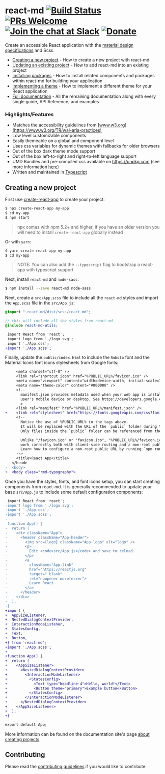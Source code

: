 # react-md [![Build Status](https://travis-ci.org/mlaursen/react-md.svg?branch=next)](https://travis-ci.org/mlaursen/react-md) [![PRs Welcome](https://img.shields.io/badge/PRs-welcome-green.svg)](https://github.com/mlaursen/react-md/pulls) [![Join the chat at Slack](https://react-md.herokuapp.com/badge.svg)](https://react-md.herokuapp.com) [![Donate](https://img.shields.io/badge/donate-paypal-blue.svg?style=flat-square)](https://paypal.me/mlaursen03)

Create an accessible React application with the
[material design specifications](https://material.io/design/) and Scss.

- [Creating a new project](#creating-a-new-project) - How to create a new
  project with react-md
- [Updating an existing project](https://react-md.dev/getting-started/updating-create-react-app) -
  How to add react-md into an existing project
- [Installing packages](https://react-md.dev/getting-started/installation) - How
  to install related components and packages within react-md for building your
  application
- [Implementing a theme](https://react-md.dev/customization/color-palette) - How
  to implement a different theme for your React application
- [Full documentation](https://react-md.dev) - All the remaining documentation
  along with every single guide, API Reference, and examples

### Highlights/Features

- Matches the accessibility guidelines from
  [www.w3.org](https://www.w3.org/TR/wai-aria-practices)
- Low level customizable components
- Easily themeable on a global and component level
- Uses css variables for dynamic themes with fallbacks for older browsers
- Out of the box dark theme mode support
- Out of the box left-to-right and right-to-left language support
- UMD Bundles and pre-compiled css available on https://unpkg.com (see more
  information
  [here](https://react-md.dev/getting-started/installation#using-umd-bundles))
- Written and maintained in [Typescript]

## Creating a new project

First use [create-react-app] to create your project:

```sh
$ npx create-react-app my-app
$ cd my-app
$ npm start
```

> npx comes with npm 5.2+ and higher, if you have an older version you will need
> to install `create-react-app` globally instead

Or with `yarn`:

```sh
$ yarn create react-app my-app
$ cd my-app
```

> NOTE: You can also add the `--typescript` flag to bootstrap a react-app with
> typescript support

Next, install `react-md` and `node-sass`:

```sh
$ npm install --save react-md node-sass
```

Next, create a `src/App.scss` file to include all the `react-md` styles and
import the `App.scss` file in the `src/App.js`:

```scss
@import "~react-md/dist/scss/react-md";

// this will include all the styles from react-md
@include react-md-utils;
```

```diff
 import React from 'react';
 import logo from './logo.svg';
 import './App.css';
+import './App.scss';
```

Finally, update the `public/index.html` to include the `Roboto` font and the
Material Icons font icons stylesheets from Google fonts:

```diff
     <meta charset="utf-8" />
     <link rel="shortcut icon" href="%PUBLIC_URL%/favicon.ico" />
     <meta name="viewport" content="width=device-width, initial-scale=1" />
     <meta name="theme-color" content="#000000" />
     <!--
       manifest.json provides metadata used when your web app is installed on a
       user's mobile device or desktop. See https://developers.google.com/web/fundamentals/web-app-manifest/
     -->
     <link rel="manifest" href="%PUBLIC_URL%/manifest.json" />
+    <link rel="stylesheet" href="https://fonts.googleapis.com/css?family=Roboto:300,400,500,700|Material+Icons">
     <!--
       Notice the use of %PUBLIC_URL% in the tags above.
       It will be replaced with the URL of the `public` folder during the build.
       Only files inside the `public` folder can be referenced from the HTML.

       Unlike "/favicon.ico" or "favicon.ico", "%PUBLIC_URL%/favicon.ico" will
       work correctly both with client-side routing and a non-root public URL.
       Learn how to configure a non-root public URL by running `npm run build`.
     -->
     <title>React App</title>
   </head>
-  <body>
+  <body class="rmd-typography">
```

Once you have the styles, fonts, and font icons setup, you can start creating
components from react-md. It is generally recommended to update your base
`src/App.js` to include some default configuration components:

```diff
 import React from 'react';
-import logo from './logo.svg';
-import './App.css';
-import './App.scss';
-
-function App() {
-  return (
-    <div className="App">
-      <header className="App-header">
-        <img src={logo} className="App-logo" alt="logo" />
-        <p>
-          Edit <code>src/App.js</code> and save to reload.
-        </p>
-        <a
-          className="App-link"
-          href="https://reactjs.org"
-          target="_blank"
-          rel="noopener noreferrer">
-          Learn React
-        </a>
-      </header>
-    </div>
-  );
-}
+import {
+  AppSizeListener,
+  NestedDialogContextProvider,
+  InteractionModeListener,
+  StatesConfig,
+  Text,
+  Button,
+} from 'react-md';
+import './App.scss';
+
+function App() {
+  return (
+    <AppSizeListener>
+      <NestedDialogContextProvider>
+        <InteractionModeListener>
+          <StatesConfig>
+            <Text type="headline-4">Hello, world!</Text>
+            <Button theme="primary">Example button</Button>
+          </StatesConfig>
+        </InteractionModeListener>
+      </NestedDialogContextProvider>
+    </AppSizeListener>
+  );
+}

export default App;
```

More information can be found on the documentation site's page
[about creating projects](https://react-md.dev/getting-started/installation)

## Contributing

Please read the [contributing guidelines](./.github/CONTRIBUTING.md) if you
would like to contribute.

[typescript]: https://www.typescriptlang.org/
[create-react-app]:
  https://facebook.github.io/create-react-app/docs/getting-started
